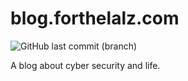 # blog.forthelalz.com
![GitHub last commit (branch)](https://img.shields.io/github/last-commit/z3mil/blog.forthelalz.com/main)

A blog about cyber security and life.
